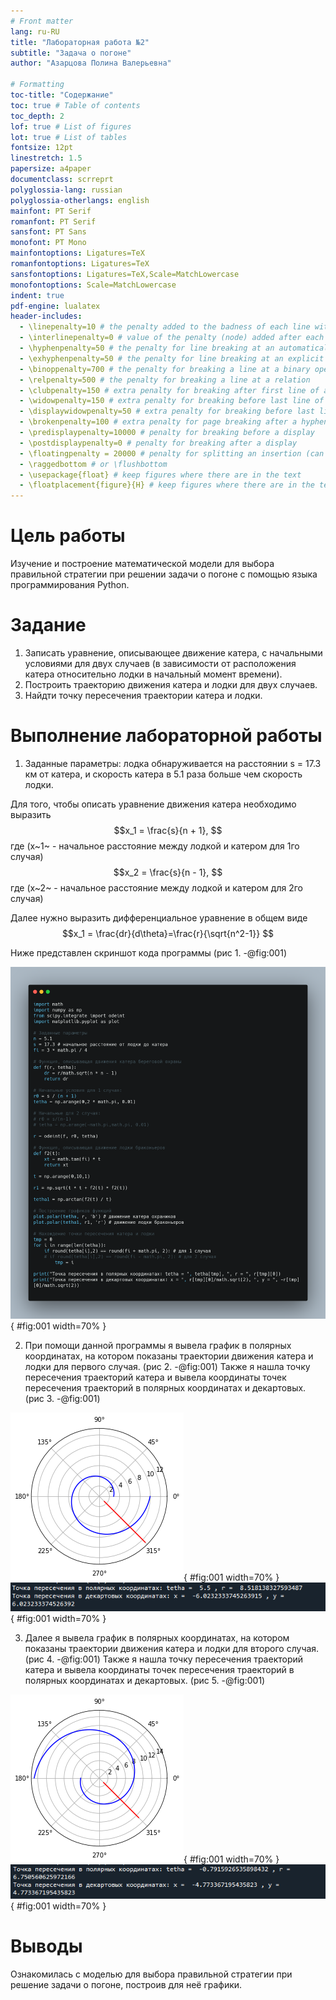 ```yaml
---
# Front matter
lang: ru-RU
title: "Лабораторная работа №2"
subtitle: "Задача о погоне"
author: "Азарцова Полина Валерьевна"

# Formatting
toc-title: "Содержание"
toc: true # Table of contents
toc_depth: 2
lof: true # List of figures
lot: true # List of tables
fontsize: 12pt
linestretch: 1.5
papersize: a4paper
documentclass: scrreprt
polyglossia-lang: russian
polyglossia-otherlangs: english
mainfont: PT Serif
romanfont: PT Serif
sansfont: PT Sans
monofont: PT Mono
mainfontoptions: Ligatures=TeX
romanfontoptions: Ligatures=TeX
sansfontoptions: Ligatures=TeX,Scale=MatchLowercase
monofontoptions: Scale=MatchLowercase
indent: true
pdf-engine: lualatex
header-includes:
  - \linepenalty=10 # the penalty added to the badness of each line within a paragraph (no associated penalty node) Increasing the value makes tex try to have fewer lines in the paragraph.
  - \interlinepenalty=0 # value of the penalty (node) added after each line of a paragraph.
  - \hyphenpenalty=50 # the penalty for line breaking at an automatically inserted hyphen
  - \exhyphenpenalty=50 # the penalty for line breaking at an explicit hyphen
  - \binoppenalty=700 # the penalty for breaking a line at a binary operator
  - \relpenalty=500 # the penalty for breaking a line at a relation
  - \clubpenalty=150 # extra penalty for breaking after first line of a paragraph
  - \widowpenalty=150 # extra penalty for breaking before last line of a paragraph
  - \displaywidowpenalty=50 # extra penalty for breaking before last line before a display math
  - \brokenpenalty=100 # extra penalty for page breaking after a hyphenated line
  - \predisplaypenalty=10000 # penalty for breaking before a display
  - \postdisplaypenalty=0 # penalty for breaking after a display
  - \floatingpenalty = 20000 # penalty for splitting an insertion (can only be split footnote in standard LaTeX)
  - \raggedbottom # or \flushbottom
  - \usepackage{float} # keep figures where there are in the text
  - \floatplacement{figure}{H} # keep figures where there are in the text
---
```


# Цель работы

Изучение и построение математической модели для выбора правильной стратегии при решении задачи о погоне с помощью языка программирования Python.

# Задание

1. Записать уравнение, описывающее движение катера, с начальными условиями для двух случаев (в зависимости от расположения катера относительно лодки в начальный момент времени).
2. Построить траекторию движения катера и лодки для двух случаев.
3. Найдти точку пересечения траектории катера и лодки.

# Выполнение лабораторной работы

1. Заданные параметры: лодка обнаруживается на расстоянии s = 17.3 км от катера, и скорость катера в 5.1 раза больше чем скорость лодки.

Для того, чтобы описать уравнение движения катера необходимо выразить
$$x_1 = \frac{s}{n + 1}, $$ где \(x~1~ - начальное расстояние между лодкой и катером для 1го случая\)
$$x_2 = \frac{s}{n - 1}, $$ где \(x~2~ - начальное расстояние между лодкой и катером для 2го случая\)

Далее нужно выразить дифференциальное уравнение в общем виде
$$x_1 = \frac{dr}{d\theta}=\frac{r}{\sqrt{n^2-1}} $$

Ниже представлен скриншот кода программы (рис 1. -@fig:001)

![Код программы](images/1.png){ #fig:001 width=70% }  

2. При помощи данной программы я вывела график в полярных координатах, на котором показаны траектории движения катера и лодки для первого случая. (рис 2. -@fig:001) 
Также я нашла точку пересечения траекторий катера и вывела координаты точек пересечения траекторий в полярных координатах и декартовых.  (рис 3. -@fig:001)

![Траектории для первого случая](images/2.png){ #fig:001 width=70% }  
![Координаты точки пересечения для первого случая](images/3.png){ #fig:001 width=70% }

3. Далее я вывела график в полярных координатах, на котором показаны траектории движения катера и лодки для второго случая. (рис 4. -@fig:001) 
Также я нашла точку пересечения траекторий катера и вывела координаты точек пересечения траекторий в полярных координатах и декартовых.  (рис 5. -@fig:001)

![Траектории для второго случая](images/4.png){ #fig:001 width=70% }  
![Координаты точки пересечения для второго случая](images/5.png){ #fig:001 width=70% }  

# Выводы

Ознакомилась с моделью для выбора правильной стратегии при решение задачи о погоне, построив для неё графики.